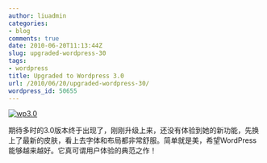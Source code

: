 ```yaml
---
author: liuadmin
categories:
- blog
comments: true
date: 2010-06-20T11:13:44Z
slug: upgraded-wordpress-30
tags:
- wordpress
title: Upgraded to Wordpress 3.0
url: /2010/06/20/upgraded-wordpress-30/
wordpress_id: 50655
---
```


[![wp3.0](http://7bv9gn.com1.z0.glb.clouddn.com/wp-content/uploads/2010/06/wp3.0.png)](http://7bv9gn.com1.z0.glb.clouddn.com/wp-content/uploads/2010/06/wp3.0.png)




期待多时的3.0版本终于出现了，刚刚升级上来，还没有体验到她的新功能，先换上了最新的皮肤，看上去字体和布局都非常舒服。简单就是美，希望WordPress能够越来越好。它真可谓用户体验的典范之作！

